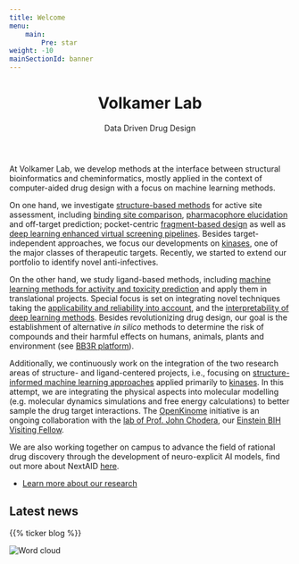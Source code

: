 ```yaml
---
title: Welcome
menu:
    main:
        Pre: star
weight: -10
mainSectionId: banner
---
```


<div class="content">
    <header class="major">
        <h1>Volkamer Lab</h1>
        <p>Data Driven Drug Design</p>
    </header>

At Volkamer Lab, we develop methods at the interface between structural bioinformatics and cheminformatics, mostly applied in the context of computer-aided drug design with a focus on machine learning methods.

On one hand, we investigate [structure-based methods](/research/structure-based/) for active site assessment, including [binding site comparison](/research/structure-based/binding-sites/), [pharmacophore elucidation](/research/structure-based/pharmacophores/) and off-target prediction; pocket-centric [fragment-based design](/projects/kinfraglib/) as well as [deep learning enhanced virtual screening pipelines](/projects/deeplearning-vs/). Besides target-independent approaches, we focus our developments on [kinases](/research/structure-based/kinases/), one of the major classes of therapeutic targets. Recently, we started to extend our portfolio to identify novel anti-infectives.

On the other hand, we study ligand-based methods, including [machine learning methods for activity and toxicity prediction](/research/machine-learning/) and apply them in translational projects. Special focus is set on integrating novel techniques taking the [applicability and reliability into account](/projects/knowtox/), and the [interpretability of deep learning methods](/projects/cytotox/). Besides revolutionizing drug design, our goal is the establishment of alternative _in silico_ methods to determine the risk of compounds and their harmful effects on humans, animals, plants and environment (see <a href="https://www.bb3r.de/en/index.html" target="_blank" class="external">BB3R platform</a>).

Additionally, we continuously work on the integration of the two research areas of structure- and ligand-centered projects, i.e., focusing on [structure-informed machine learning approaches](/projects/kinoml/) applied primarily to [kinases](/research/openkinome/). In this attempt, we are integrating the physical aspects into molecular modelling (e.g. molecular dynamics simulations and free energy calculations) to better sample the drug target interactions. The [OpenKinome](/research/openkinome/) initiative is an ongoing collaboration with the <a href="http://www.choderalab.org/" target="_blank" class="external">lab of Prof. John Chodera</a>, our <a href="https://www.einsteinfoundation.de/en/fellows-projects/einstein-fellows-professors/einstein-bih-visiting-fellows/john-chodera" target="_blank" class="external">Einstein BIH Visiting Fellow</a>.
    
We are also working together on campus to advance the field of rational drug discovery through the development of neuro-explicit AI models, find out more about NextAID [here]( https://nextaid.cs.uni-saarland.de/). 

<ul class="actions">
    <li><a href="/research" class="button big icon fa-flask">Learn more about our research</a></li>
</ul>


## Latest news

{{% ticker blog %}}


</div>

<div class="image">
    <img src="/images/wordcloud.jpg" alt="Word cloud" />
</div>

